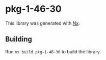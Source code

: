 # pkg-1-46-30

This library was generated with [Nx](https://nx.dev).

## Building

Run `nx build pkg-1-46-30` to build the library.
